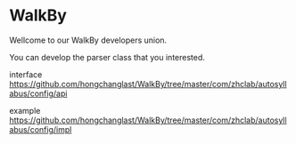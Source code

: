 WalkBy
==========

Wellcome to our WalkBy developers union. 



You can develop the parser class that you interested.

interface
https://github.com/hongchanglast/WalkBy/tree/master/com/zhclab/autosyllabus/config/api

example
https://github.com/hongchanglast/WalkBy/tree/master/com/zhclab/autosyllabus/config/impl
